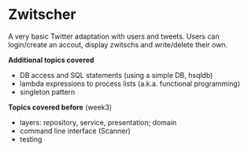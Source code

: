 # Zwitscher

A very basic Twitter adaptation with users and tweets. Users can login/create an accout, display zwitschs and write/delete their own.

**Additional topics covered**

* DB access and SQL statements (using a simple DB, hsqldb)
* lambda expressions to process lists (a.k.a. functional programming)
* singleton pattern

**Topics covered before** (week3)

* layers: repository, service, presentation; domain
* command line interface (Scanner)
* testing
